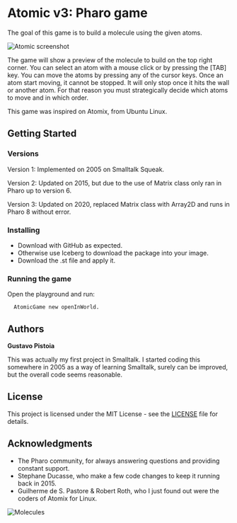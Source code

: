 # Atomic v3: Pharo gameThe goal of this game is to build a molecule using the given atoms.![Atomic screenshot](Screenshots/Atomic-Screenshot-Level-1.png)The game will show a preview of the molecule to build on the top right corner. You can select an atom with a mouse click or by pressing the [TAB] key. You can move the atoms by pressing any of the cursor keys. Once an atom start moving, it cannot be stopped. It will only stop once it hits the wall or another atom. For that reason you must strategically decide which atoms to move and in which order.This game was inspired on Atomix, from Ubuntu Linux.## Getting Started### VersionsVersion 1: Implemented on 2005 on Smalltalk Squeak.Version 2: Updated on 2015, but due to the use of Matrix class only ran in Pharo up to version 6.Version 3: Updated on 2020, replaced Matrix class with Array2D and runs in Pharo 8 without error.### Installing* Download with GitHub as expected.* Otherwise use Iceberg to download the package into your image.* Download the .st file and apply it.### Running the gameOpen the playground and run:`  AtomicGame new openInWorld.`## Authors**Gustavo Pistoia**This was actually my first project in Smalltalk. I started coding this somewhere in 2005 as a way of learning Smalltalk, surely can be improved, but the overall code seems reasonable.## LicenseThis project is licensed under the MIT License - see the [LICENSE](LICENSE.md) file for details.## Acknowledgments* The Pharo community, for always answering questions and providing constant support.* Stephane Ducasse, who make a few code changes to keep it running back in 2015.* Guilherme de S. Pastore & Robert Roth, who I just found out were the coders of Atomix for Linux.![Molecules](Screenshots/Atomic-Molecules.png)